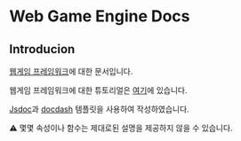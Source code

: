 # Web Game Engine Docs

## Introducion

[웹게임 프레임워크](https://github.com/23-web-teamproject/web-game-engine)에 대한 문서입니다.

웹게임 프레임워크에 대한 튜토리얼은 [여기](https://github.com/23-web-teamproject/web-game-engine-tutorial)에 있습니다.

[Jsdoc](https://github.com/jsdoc/jsdoc)과 [docdash](https://github.com/clenemt/docdash) 템플릿을 사용하여 작성하였습니다.

:warning: 몇몇 속성이나 함수는 제대로된 설명을 제공하지 않을 수 있습니다.
